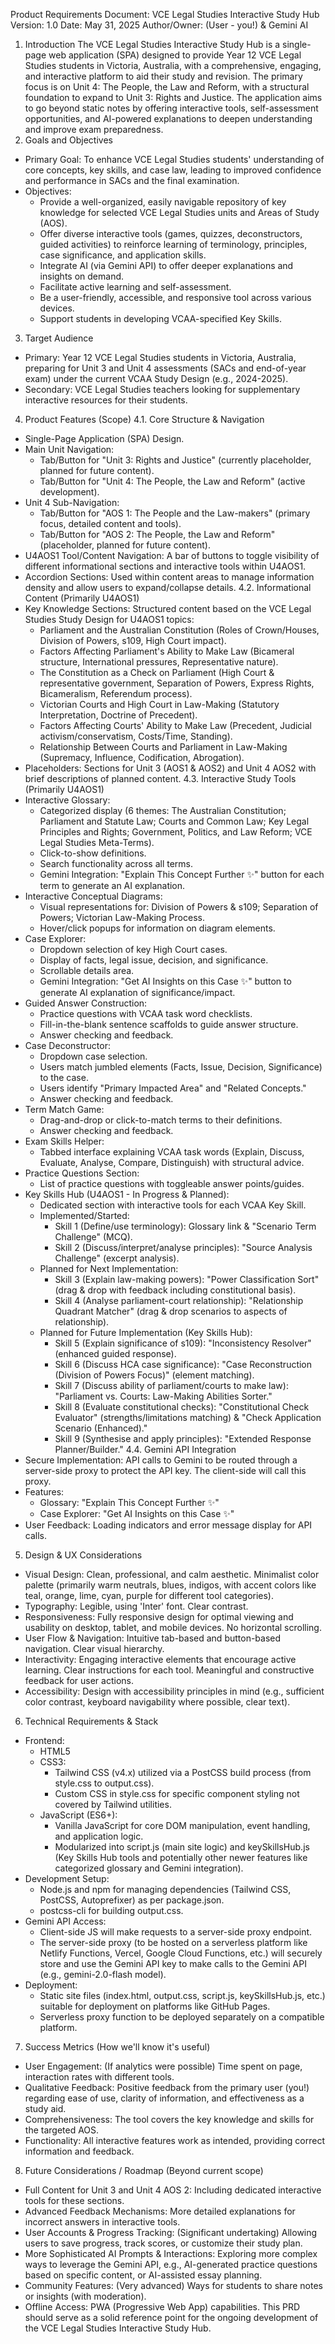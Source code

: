 Product Requirements Document: VCE Legal Studies Interactive Study Hub
Version: 1.0
Date: May 31, 2025
Author/Owner: (User - you!) & Gemini AI
1. Introduction
The VCE Legal Studies Interactive Study Hub is a single-page web application (SPA) designed to provide Year 12 VCE Legal Studies students in Victoria, Australia, with a comprehensive, engaging, and interactive platform to aid their study and revision. The primary focus is on Unit 4: The People, the Law and Reform, with a structural foundation to expand to Unit 3: Rights and Justice. The application aims to go beyond static notes by offering interactive tools, self-assessment opportunities, and AI-powered explanations to deepen understanding and improve exam preparedness.
2. Goals and Objectives
 * Primary Goal: To enhance VCE Legal Studies students' understanding of core concepts, key skills, and case law, leading to improved confidence and performance in SACs and the final examination.
 * Objectives:
   * Provide a well-organized, easily navigable repository of key knowledge for selected VCE Legal Studies units and Areas of Study (AOS).
   * Offer diverse interactive tools (games, quizzes, deconstructors, guided activities) to reinforce learning of terminology, principles, case significance, and application skills.
   * Integrate AI (via Gemini API) to offer deeper explanations and insights on demand.
   * Facilitate active learning and self-assessment.
   * Be a user-friendly, accessible, and responsive tool across various devices.
   * Support students in developing VCAA-specified Key Skills.
3. Target Audience
 * Primary: Year 12 VCE Legal Studies students in Victoria, Australia, preparing for Unit 3 and Unit 4 assessments (SACs and end-of-year exam) under the current VCAA Study Design (e.g., 2024-2025).
 * Secondary: VCE Legal Studies teachers looking for supplementary interactive resources for their students.
4. Product Features (Scope)
4.1. Core Structure & Navigation
 * Single-Page Application (SPA) Design.
 * Main Unit Navigation:
   * Tab/Button for "Unit 3: Rights and Justice" (currently placeholder, planned for future content).
   * Tab/Button for "Unit 4: The People, the Law and Reform" (active development).
 * Unit 4 Sub-Navigation:
   * Tab/Button for "AOS 1: The People and the Law-makers" (primary focus, detailed content and tools).
   * Tab/Button for "AOS 2: The People, the Law and Reform" (placeholder, planned for future content).
 * U4AOS1 Tool/Content Navigation: A bar of buttons to toggle visibility of different informational sections and interactive tools within U4AOS1.
 * Accordion Sections: Used within content areas to manage information density and allow users to expand/collapse details.
4.2. Informational Content (Primarily U4AOS1)
 * Key Knowledge Sections: Structured content based on the VCE Legal Studies Study Design for U4AOS1 topics:
   * Parliament and the Australian Constitution (Roles of Crown/Houses, Division of Powers, s109, High Court impact).
   * Factors Affecting Parliament's Ability to Make Law (Bicameral structure, International pressures, Representative nature).
   * The Constitution as a Check on Parliament (High Court & representative government, Separation of Powers, Express Rights, Bicameralism, Referendum process).
   * Victorian Courts and High Court in Law-Making (Statutory Interpretation, Doctrine of Precedent).
   * Factors Affecting Courts' Ability to Make Law (Precedent, Judicial activism/conservatism, Costs/Time, Standing).
   * Relationship Between Courts and Parliament in Law-Making (Supremacy, Influence, Codification, Abrogation).
 * Placeholders: Sections for Unit 3 (AOS1 & AOS2) and Unit 4 AOS2 with brief descriptions of planned content.
4.3. Interactive Study Tools (Primarily U4AOS1)
 * Interactive Glossary:
   * Categorized display (6 themes: The Australian Constitution; Parliament and Statute Law; Courts and Common Law; Key Legal Principles and Rights; Government, Politics, and Law Reform; VCE Legal Studies Meta-Terms).
   * Click-to-show definitions.
   * Search functionality across all terms.
   * Gemini Integration: "Explain This Concept Further ✨" button for each term to generate an AI explanation.
 * Interactive Conceptual Diagrams:
   * Visual representations for: Division of Powers & s109; Separation of Powers; Victorian Law-Making Process.
   * Hover/click popups for information on diagram elements.
 * Case Explorer:
   * Dropdown selection of key High Court cases.
   * Display of facts, legal issue, decision, and significance.
   * Scrollable details area.
   * Gemini Integration: "Get AI Insights on this Case ✨" button to generate AI explanation of significance/impact.
 * Guided Answer Construction:
   * Practice questions with VCAA task word checklists.
   * Fill-in-the-blank sentence scaffolds to guide answer structure.
   * Answer checking and feedback.
 * Case Deconstructor:
   * Dropdown case selection.
   * Users match jumbled elements (Facts, Issue, Decision, Significance) to the case.
   * Users identify "Primary Impacted Area" and "Related Concepts."
   * Answer checking and feedback.
 * Term Match Game:
   * Drag-and-drop or click-to-match terms to their definitions.
   * Answer checking and feedback.
 * Exam Skills Helper:
   * Tabbed interface explaining VCAA task words (Explain, Discuss, Evaluate, Analyse, Compare, Distinguish) with structural advice.
 * Practice Questions Section:
   * List of practice questions with toggleable answer points/guides.
 * Key Skills Hub (U4AOS1 - In Progress & Planned):
   * Dedicated section with interactive tools for each VCAA Key Skill.
   * Implemented/Started:
     * Skill 1 (Define/use terminology): Glossary link & "Scenario Term Challenge" (MCQ).
     * Skill 2 (Discuss/interpret/analyse principles): "Source Analysis Challenge" (excerpt analysis).
   * Planned for Next Implementation:
     * Skill 3 (Explain law-making powers): "Power Classification Sort" (drag & drop with feedback including constitutional basis).
     * Skill 4 (Analyse parliament-court relationship): "Relationship Quadrant Matcher" (drag & drop scenarios to aspects of relationship).
   * Planned for Future Implementation (Key Skills Hub):
     * Skill 5 (Explain significance of s109): "Inconsistency Resolver" (enhanced guided response).
     * Skill 6 (Discuss HCA case significance): "Case Reconstruction (Division of Powers Focus)" (element matching).
     * Skill 7 (Discuss ability of parliament/courts to make law): "Parliament vs. Courts: Law-Making Abilities Sorter."
     * Skill 8 (Evaluate constitutional checks): "Constitutional Check Evaluator" (strengths/limitations matching) & "Check Application Scenario (Enhanced)."
     * Skill 9 (Synthesise and apply principles): "Extended Response Planner/Builder."
4.4. Gemini API Integration
 * Secure Implementation: API calls to Gemini to be routed through a server-side proxy to protect the API key. The client-side will call this proxy.
 * Features:
   * Glossary: "Explain This Concept Further ✨"
   * Case Explorer: "Get AI Insights on this Case ✨"
 * User Feedback: Loading indicators and error message display for API calls.
5. Design & UX Considerations
 * Visual Design: Clean, professional, and calm aesthetic. Minimalist color palette (primarily warm neutrals, blues, indigos, with accent colors like teal, orange, lime, cyan, purple for different tool categories).
 * Typography: Legible, using 'Inter' font. Clear contrast.
 * Responsiveness: Fully responsive design for optimal viewing and usability on desktop, tablet, and mobile devices. No horizontal scrolling.
 * User Flow & Navigation: Intuitive tab-based and button-based navigation. Clear visual hierarchy.
 * Interactivity: Engaging interactive elements that encourage active learning. Clear instructions for each tool. Meaningful and constructive feedback for user actions.
 * Accessibility: Design with accessibility principles in mind (e.g., sufficient color contrast, keyboard navigability where possible, clear text).
6. Technical Requirements & Stack
 * Frontend:
   * HTML5
   * CSS3:
     * Tailwind CSS (v4.x) utilized via a PostCSS build process (from style.css to output.css).
     * Custom CSS in style.css for specific component styling not covered by Tailwind utilities.
   * JavaScript (ES6+):
     * Vanilla JavaScript for core DOM manipulation, event handling, and application logic.
     * Modularized into script.js (main site logic) and keySkillsHub.js (Key Skills Hub tools and potentially other newer features like categorized glossary and Gemini integration).
 * Development Setup:
   * Node.js and npm for managing dependencies (Tailwind CSS, PostCSS, Autoprefixer) as per package.json.
   * postcss-cli for building output.css.
 * Gemini API Access:
   * Client-side JS will make requests to a server-side proxy endpoint.
   * The server-side proxy (to be hosted on a serverless platform like Netlify Functions, Vercel, Google Cloud Functions, etc.) will securely store and use the Gemini API key to make calls to the Gemini API (e.g., gemini-2.0-flash model).
 * Deployment:
   * Static site files (index.html, output.css, script.js, keySkillsHub.js, etc.) suitable for deployment on platforms like GitHub Pages.
   * Serverless proxy function to be deployed separately on a compatible platform.
7. Success Metrics (How we'll know it's useful)
 * User Engagement: (If analytics were possible) Time spent on page, interaction rates with different tools.
 * Qualitative Feedback: Positive feedback from the primary user (you!) regarding ease of use, clarity of information, and effectiveness as a study aid.
 * Comprehensiveness: The tool covers the key knowledge and skills for the targeted AOS.
 * Functionality: All interactive features work as intended, providing correct information and feedback.
8. Future Considerations / Roadmap (Beyond current scope)
 * Full Content for Unit 3 and Unit 4 AOS 2: Including dedicated interactive tools for these sections.
 * Advanced Feedback Mechanisms: More detailed explanations for incorrect answers in interactive tools.
 * User Accounts & Progress Tracking: (Significant undertaking) Allowing users to save progress, track scores, or customize their study plan.
 * More Sophisticated AI Prompts & Interactions: Exploring more complex ways to leverage the Gemini API, e.g., AI-generated practice questions based on specific content, or AI-assisted essay planning.
 * Community Features: (Very advanced) Ways for students to share notes or insights (with moderation).
 * Offline Access: PWA (Progressive Web App) capabilities.
This PRD should serve as a solid reference point for the ongoing development of the VCE Legal Studies Interactive Study Hub.
